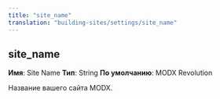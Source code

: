 ```yaml
---
title: "site_name"
translation: "building-sites/settings/site_name"
---
```


## site\_name

**Имя**: Site Name
**Тип**: String
**По умолчанию**: MODX Revolution

Название вашего сайта MODX.
